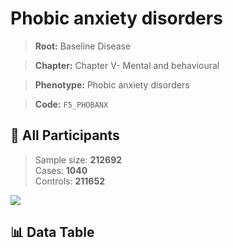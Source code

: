 # Phobic anxiety disorders

> **Root:** Baseline Disease  

> **Chapter:** Chapter V- Mental and behavioural  

> **Phenotype:** Phobic anxiety disorders  

> **Code:** `F5_PHOBANX`

## 🧪 All Participants  
> Sample size: **212692**  
> Cases: **1040**  
> Controls: **211652**
<img src="/Sensitive/Figures/ALL/Incidence/F5_PHOBANX.png"/>

## 📊 Data Table
<CsvTableMRF src="/Sensitive/Data/ALL/Incidence/COX_F5_PHOBANX.csv"/>

